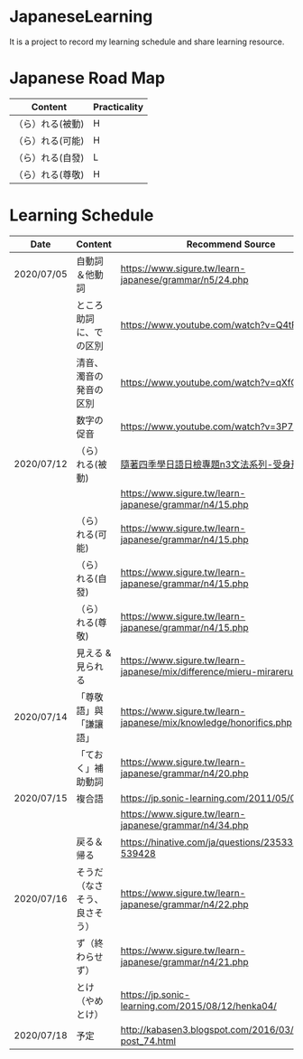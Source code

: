 # JapaneseLearning
It is a project to record my learning schedule and share learning resource.

# Japanese Road Map

| Content | Practicality |
| ------------- | ------------- |
|（ら）れる(被動) | H |
|（ら）れる(可能) | H |
|（ら）れる(自發) | L |
|（ら）れる(尊敬) | H |

# Learning Schedule

| Date  | Content | Recommend Source |
| ------------- | ------------- | ------------- |
| 2020/07/05  | 自動詞＆他動詞 | https://www.sigure.tw/learn-japanese/grammar/n5/24.php |
|   | ところ助詞に、での区別  | https://www.youtube.com/watch?v=Q4tF4klx654 |
|   | 清音、濁音の発音の区別  | https://www.youtube.com/watch?v=qXfQdhf4Yd8 |
|   | 数字の促音  | https://www.youtube.com/watch?v=3P7luUNFVM8 |
| 2020/07/12  | （ら）れる(被動) |  <a href="https://www.facebook.com/notes/%E9%9A%A8%E8%91%97%E5%9B%9B%E5%AD%A3%E5%AD%B8%E6%97%A5%E8%AA%9E/%E6%97%A5%E6%AA%A2%E5%B0%88%E9%A1%8Cn3%E6%96%87%E6%B3%95%E7%B3%BB%E5%88%97-%E5%8F%97%E8%BA%AB%E5%BD%A2/1558856080875279/">隨著四季學日語日檢專題n3文法系列-受身形</a> |
|   |   | https://www.sigure.tw/learn-japanese/grammar/n4/15.php |
|   | （ら）れる(可能) | https://www.sigure.tw/learn-japanese/grammar/n4/15.php |
|   | （ら）れる(自發) | https://www.sigure.tw/learn-japanese/grammar/n4/15.php |
|   | （ら）れる(尊敬) | https://www.sigure.tw/learn-japanese/grammar/n4/15.php |
|   | 見える & 見られる | https://www.sigure.tw/learn-japanese/mix/difference/mieru-mirareru.php |
| 2020/07/14  | 「尊敬語」與「謙讓語」 | https://www.sigure.tw/learn-japanese/mix/knowledge/honorifics.php |
|   | 「ておく」補助動詞 | https://www.sigure.tw/learn-japanese/grammar/n4/20.php |
| 2020/07/15  | 複合語 | https://jp.sonic-learning.com/2011/05/05/gl55/ |
|   |   | https://www.sigure.tw/learn-japanese/grammar/n4/34.php |
|   | 戻る＆帰る | https://hinative.com/ja/questions/235331#answer-539428 |
| 2020/07/16  | そうだ（なさそう、良さそう） | https://www.sigure.tw/learn-japanese/grammar/n4/22.php |
|   | ず（終わらせず） | https://www.sigure.tw/learn-japanese/grammar/n4/21.php |
|   | とけ（やめとけ） | https://jp.sonic-learning.com/2015/08/12/henka04/ |
| 2020/07/18  | 予定 | http://kabasen3.blogspot.com/2016/03/blog-post_74.html |
